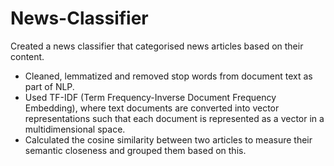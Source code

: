 # News-Classifier
Created a news classifier that categorised news articles based on their content.
-	Cleaned, lemmatized and removed stop words from document text as part of NLP.
-	Used TF-IDF (Term Frequency-Inverse Document Frequency Embedding), where text documents are converted into vector representations such that each document is represented as a vector in a multidimensional space.
-	Calculated the cosine similarity between two articles to measure their semantic closeness and grouped them based on this.
